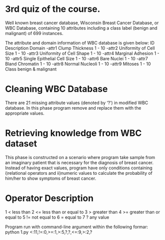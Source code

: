 # 3rd quiz of the course.

Well known breast cancer database, Wisconsin Breast Cancer Database, or WBC Database,
containing 10 attributes including a class label (benign and malignant) of 699 instances.

The attribute and domain information of WBC database is given below:
ID       Description                     Domain
-attr1   Clump Thickness                 1 - 10
-attr2   Uniformity of Cell Size         1 - 10
-attr3   Uniformity of Cell Shape        1 - 10
-attr4   Marginal Adhesion               1 - 10
-attr5   Single Epithelial Cell Size     1 - 10
-attr6   Bare Nuclei                     1 - 10
-attr7   Bland Chromatin                 1 - 10
-attr8   Normal Nucleoli                 1 - 10
-attr9   Mitoses                         1 - 10
Class                           benign & malignant


# Cleaning WBC Database
There  are  21  missing  attribute  values  (denoted  by  ‘?’)   in  modified  WBC
database.  In this phase program remove and replace them with the appropriate values.

# Retrieving knowledge from WBC dataset
This phase is constructed on a scenario where program take sample from an imaginary patient
that is necessary for the diagnosis of breast cancer. Instead of having exact values, program have only conditions containing
i)relational operators and
ii)numeric values to  calculate  the probability of him/her to show symptoms of breast cancer.

#       Operator        Description
1       <               less than
2       <=              less than or equal to
3       >               greater than
4       >=              greater than or equal to
5       !=              not equal to
6       =               equal to
7       ?               any value

Program run with command-line argument within the following formar:
        python 1.py <:11,!=:0,>=:1,>:5,?,?,<=:9,>:2,?
        
